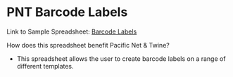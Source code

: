 # PNT Barcode Labels
Link to Sample Spreadsheet: [Barcode Labels](https://docs.google.com/spreadsheets/d/1rlOApiMMQBgpCkspGx4YIkmZ6Pu6HBOX48rOcpcGnEU/edit#gid=1490934003)

How does this spreadsheet benefit Pacific Net & Twine?
- This spreadsheet allows the user to create barcode labels on a range of different templates.
